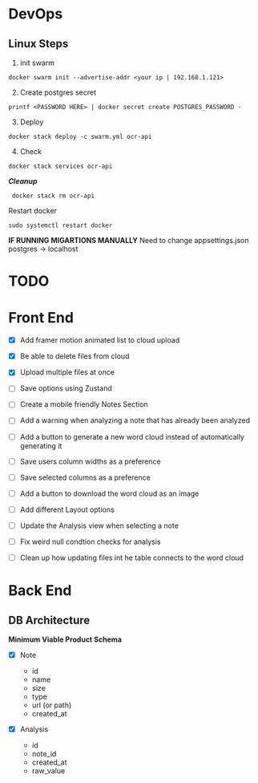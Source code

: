 ﻿
# DevOps

## Linux Steps

1. init swarm

```
docker swarm init --advertise-addr <your ip | 192.168.1.121>
```

2. Create postgres secret

```
printf <PASSWORD HERE> | docker secret create POSTGRES_PASSWORD -
```

3. Deploy
```
docker stack deploy -c swarm.yml ocr-api
```

4. Check
```
docker stack services ocr-api
```

***Cleanup***
```
 docker stack rm ocr-api
```
Restart docker
```
sudo systemctl restart docker
```

**IF RUNNING MIGARTIONS MANUALLY**
Need to change appsettings.json postgres -> localhost

# TODO

# Front End
- [x] Add framer motion animated list to cloud upload
- [x] Be able to delete files from cloud
- [x] Upload multiple files at once

- [ ] Save options using Zustand
- [ ] Create a mobile friendly Notes Section
- [ ] Add a warning when analyzing a note that has already been analyzed
- [ ] Add a button to generate a new word cloud instead of automatically generating it
- [ ] Save users column widths as a preference
- [ ] Save selected columns as a preference
- [ ] Add a button to download the word cloud as an image
- [ ] Add different Layout options
- [ ] Update the Analysis view when selecting a note

- [ ] Fix weird null condtion checks for analysis
- [ ] Clean up how updating files int he table connects to the word cloud

# Back End

## DB Architecture
**Minimum Viable Product Schema**

- [x] Note
    - id
    - name
    - size
    - type
    - url (or path)
    - created_at

- [x] Analysis
    - id
    - note_id
    - created_at
    - raw_value



